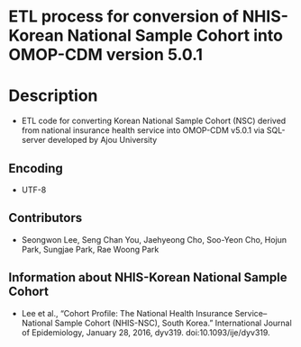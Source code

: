 **ETL process for conversion of NHIS-Korean National Sample Cohort into OMOP-CDM version 5.0.1**
==============================================

# Description
* ETL code for converting Korean National Sample Cohort (NSC) derived from national insurance health service into OMOP-CDM v5.0.1 via SQL-server developed by Ajou University

## Encoding
* UTF-8

## Contributors
* Seongwon Lee, Seng Chan You, Jaehyeong Cho, Soo-Yeon Cho, Hojun Park, Sungjae Park, Rae Woong Park

## Information about NHIS-Korean National Sample Cohort
* Lee et al., “Cohort Profile: The National Health Insurance Service–National Sample Cohort (NHIS-NSC), South Korea.” International Journal of Epidemiology, January 28, 2016, dyv319. doi:10.1093/ije/dyv319.

